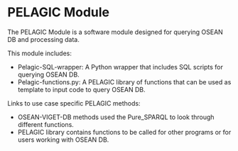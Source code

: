 # PELAGIC Module 

The PELAGIC Module is a software module designed for querying OSEAN DB and processing data.

This module includes: 
- Pelagic-SQL-wrapper: A Python wrapper that includes SQL scripts for querying OSEAN DB.  
- Pelagic-functions.py: A PELAGIC library of functions that can be used as template to input code to query OSEAN DB.

Links to use case specific PELAGIC methods:
- OSEAN-VIGET-DB methods used the Pure_SPARQL to look through different functions.
- PELAGIC library contains functions to be called for other programs or for users working with OSEAN DB. 

